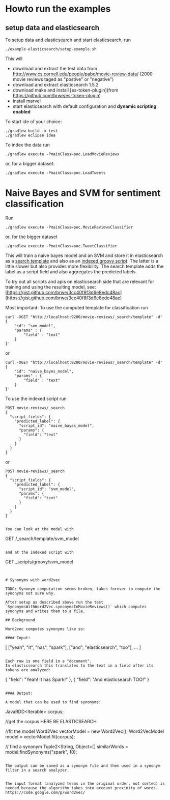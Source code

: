 # Howto run the examples

## setup data and elasticsearch

To setup data and elasticsearch and start elasticsearch, run 

```
./example-elasticsearch/setup-example.sh
```

This will 

- download and extract the test data from http://www.cs.cornell.edu/people/pabo/movie-review-data/ (2000 movie reviews taged as "postive" or "negative")
- download and extract elasticsearch 1.5.2
- download make and install [es-token-plugin](from https://github.com/brwe/es-token-plugin)
- install marvel
- start elasticsearch with default configuration and __dynamic scripting enabled__


To start ide of your choice:

```
./gradlew build -x test
./gradlew eclipse idea
```


To index the data run 

```
./gradlew execute -PmainClass=poc.LoadMovieReviews
```

or, for a bigger dataset:

```
./gradlew execute -PmainClass=poc.LoadTweets
```


# Naive Bayes and SVM for sentiment classification

Run
 
```
./gradlew execute -PmainClass=poc.MovieReviewsClassifier

```

or, for the bigger dataset

 
```
./gradlew execute -PmainClass=poc.TweetClassifier

```

This will train a naive bayes model and an SVM and store it in elasticsearch as a [search template](https://www.elastic.co/guide/en/elasticsearch/reference/master/search-template.html) and also as an [indexed groovy script](https://www.elastic.co/guide/en/elasticsearch/reference/current/modules-scripting.html#_indexed_scripts). The latter is a little slower but also provides more flexibility. The search template adds the label as a script field and also aggregates the predicted labels.


To try out all scripts and apis on elasticsearch side that are relevant for training and using the resulting model, see: [https://gist.github.com/brwe/3cc40f8f3d6e8edc48ac](https://gist.github.com/brwe/3cc40f8f3d6e8edc48ac)


Most important: To use the computed template for classification run

```
curl -XGET "http://localhost:9200/movie-reviews/_search/template" -d'
{
    "id": "svm_model",
    "params" : {
        "field" : "text"
    }
}'
```
or

```
curl -XGET "http://localhost:9200/movie-reviews/_search/template" -d'
{
    "id": "naive_bayes_model",
    "params" : {
        "field" : "text"
    }
}'
```

To use the indexed script run

```
POST movie-reviews/_search
{
  "script_fields": {
    "predicted_label": {
      "script_id": "naive_bayes_model",
      "params": {
        "field": "text"
      }
    }
  }
}
```

or 

```
POST movie-reviews/_search
{
  "script_fields": {
    "predicted_label": {
      "script_id": "svm_model",
      "params": {
        "field": "text"
      }
    }
  }
}


You can look at the model with

```
GET /_search/template/svm_model
```

and at the indexed script with

```
GET _scripts/groovy/svm_model
```

 
# Synonyms with word2vec

TODO: Synonym computation seems broken, takes forever to compute the synonyms not sure why.

After setup as described above run the test `SynonymsWithWord2Vec.synonymsInMovieReviews()` which computes synonyms and writes them to a file. 

## Background

Word2vec computes synonyms like so:

#### Input: 

```
[ ["yeah", "it", "has", "spark"],
  ["and", "elasticsearch", "too"],
  ...
]
```

Each row is one field in a "document".
In elasticsearch this translates to the text in a field after its tokens are analyzed:

```
{
	"field": "Yeah! It has Spark!"
},
{
	"field": "And elasticsearch TOO!"
}
```

#### Output:

A model that can be used to find synonyms:

```
JavaRDD<Iterable<String>> corpus;

//get the corpus
HERE BE ELASTICSEARCH

//fit the model
Word2Vec vectorModel = new Word2Vec();
Word2VecModel model = vectorModel.fit(corpus);

// find a synonym
Tuple2<String, Object>[] similarWords = model.findSynonyms("spark", 10);
```

The output can be saved as a synonym file and then used in a synonym filter in a search analyzer.


The input format (analyzed terms in the original order, not sorted) is needed because the algorithm takes into account proximity of words. 
https://code.google.com/p/word2vec/








